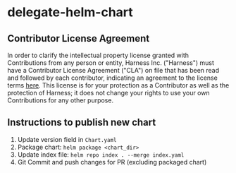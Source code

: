 # delegate-helm-chart

## Contributor License Agreement

In order to clarify the intellectual property license granted with Contributions from any person or entity, Harness Inc. ("Harness") must have a Contributor License Agreement ("CLA") on file that has been read and followed by each contributor, indicating an agreement to the license terms [here](https://github.com/harness-apps/delegate-helm-chart/blob/main/Contributor_license_agreement.md). This license is for your protection as a Contributor as well as the protection of Harness; it does not change your rights to use your own Contributions for any other purpose.

## Instructions to publish new chart
1. Update version field in `Chart.yaml`
2. Package chart: `helm package <chart_dir>`
3. Update index file: `helm repo index . --merge index.yaml`
4. Git Commit and push changes for PR (excluding packaged chart)
    
